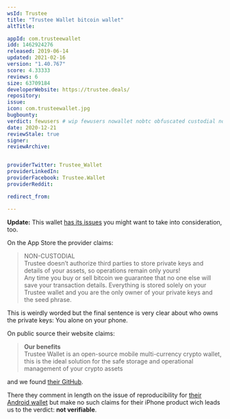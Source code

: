 ```yaml
---
wsId: Trustee
title: "Trustee Wallet bitcoin wallet"
altTitle: 

appId: com.trusteewallet
idd: 1462924276
released: 2019-06-14
updated: 2021-02-16
version: "1.40.767"
score: 4.33333
reviews: 6
size: 63709184
developerWebsite: https://trustee.deals/
repository: 
issue: 
icon: com.trusteewallet.jpg
bugbounty: 
verdict: fewusers # wip fewusers nowallet nobtc obfuscated custodial nosource nonverifiable reproducible bounty defunct
date: 2020-12-21
reviewStale: true
signer: 
reviewArchive:


providerTwitter: Trustee_Wallet
providerLinkedIn: 
providerFacebook: Trustee.Wallet
providerReddit: 

redirect_from:

---
```


**Update:** This wallet
[has its issues](https://github.com/bitcoin-dot-org/Bitcoin.org/pull/3514) you
might want to take into consideration, too.

On the App Store the provider claims:

> NON-CUSTODIAL<br>
  Trustee doesn’t authorize third parties to store private keys and details of
  your assets, so operations remain only yours!<br>
  Any time you buy or sell bitcoin we guarantee that no one else will save your
  transaction details. Everything is stored solely on your Trustee wallet and
  you are the only owner of your private keys and the seed phrase.

This is weirdly worded but the final sentence is very clear about who owns the
private keys: You alone on your phone.

On public source their website claims:


> **Our benefits**<br>
  Trustee Wallet is an open-source mobile multi-currency crypto wallet, this is
  the ideal solution for the safe storage and operational management of your
  crypto assets

and we found [their GitHub](https://github.com/trustee-wallet/trusteeWallet).

There they comment in length on the issue of reproducibility for
[their Android wallet](/android/com.trusteewallet) but make no such claims for
their iPhone product wich leads us to the verdict: **not verifiable**.
